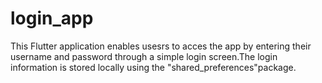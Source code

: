 # login_app
This Flutter application enables usesrs to acces the app by entering their username and password through a simple login screen.The login information is stored locally using the "shared_preferences"package.
